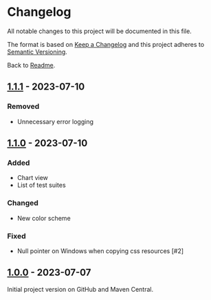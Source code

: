 # Changelog

All notable changes to this project will be documented in this file.

The format is based on [Keep a Changelog](http://keepachangelog.com/en/1.0.0/)
and this project adheres to [Semantic Versioning](http://semver.org/spec/v2.0.0.html).

Back to [Readme](README.md).

## [1.1.1] - 2023-07-10

### Removed

* Unnecessary error logging

## [1.1.0] - 2023-07-10

### Added

* Chart view
* List of test suites

### Changed

* New color scheme

### Fixed

* Null pointer on Windows when copying css resources [#2]

## [1.0.0] - 2023-07-07

Initial project version on GitHub and Maven Central.

[1.1.1]: https://github.com/bischoffdev/sandboy/tree/1.1.1

[1.1.0]: https://github.com/bischoffdev/sandboy/tree/1.1.0

[1.0.0]: https://github.com/bischoffdev/sandboy/tree/1.0.0
